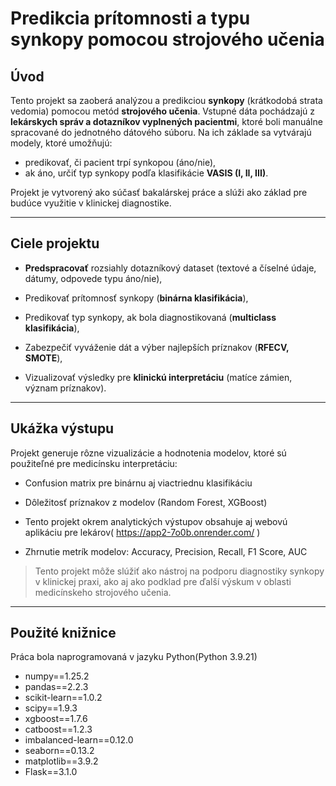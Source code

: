 # Predikcia prítomnosti a typu synkopy pomocou strojového učenia

## Úvod

Tento projekt sa zaoberá analýzou a predikciou **synkopy** (krátkodobá strata vedomia) pomocou metód **strojového učenia**.  Vstupné dáta pochádzajú z **lekárskych správ a dotazníkov vyplnených pacientmi**, ktoré boli manuálne spracované do jednotného dátového súboru. Na ich základe sa vytvárajú modely, ktoré umožňujú:

- predikovať, či pacient trpí synkopou (áno/nie),
- ak áno, určiť typ synkopy podľa klasifikácie **VASIS (I, II, III)**.

Projekt je vytvorený ako súčasť bakalárskej práce a slúži ako základ pre budúce využitie v klinickej diagnostike.

---
## Ciele projektu
- **Predspracovať** rozsiahly dotazníkový dataset (textové a číselné údaje, dátumy, odpovede typu áno/nie),

- Predikovať prítomnosť synkopy (**binárna klasifikácia**),

- Predikovať typ synkopy, ak bola diagnostikovaná (**multiclass klasifikácia**),

- Zabezpečiť vyváženie dát a výber najlepších príznakov (**RFECV, SMOTE**),

- Vizualizovať výsledky pre **klinickú interpretáciu** (matíce zámien, význam príznakov).

---

## Ukážka výstupu
Projekt generuje rôzne vizualizácie a hodnotenia modelov, ktoré sú použiteľné pre medicínsku interpretáciu:

- Confusion matrix pre binárnu aj viactriednu klasifikáciu

- Dôležitosť príznakov z modelov (Random Forest, XGBoost)
- Tento projekt okrem analytických výstupov obsahuje aj webovú aplikáciu pre lekárov( https://app2-7o0b.onrender.com/ )

- Zhrnutie metrík modelov: Accuracy, Precision, Recall, F1 Score, AUC

> Tento projekt môže slúžiť ako nástroj na podporu diagnostiky synkopy v klinickej praxi, ako aj ako podklad pre ďalší výskum v oblasti medicínskeho strojového učenia.
---
## Použité knižnice
Práca bola naprogramovaná v jazyku Python(Python 3.9.21)
- numpy==1.25.2
- pandas==2.2.3
- scikit-learn==1.0.2
- scipy==1.9.3
- xgboost==1.7.6
- catboost==1.2.3
- imbalanced-learn==0.12.0
- seaborn==0.13.2
- matplotlib==3.9.2
- Flask==3.1.0
